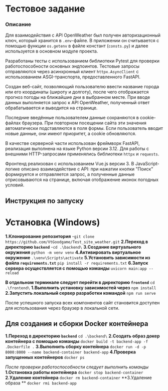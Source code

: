 # Тестовое задание 
### Описание
Для взаимодействия с API OpenWeather был получен авторизационный ключ, который хранится в `.env`-файле. В приложении он считывается с помощью функции `os.getenv` в файле констант (`consts.py`) и далее используется в основном модуле проекта.

Разработаны тесты с использованием библиотеки Pytest для проверки работоспособности основных эндпоинтов. Тестовые запросы отправляются через асинхронный клиент `httpx.AsyncClient` с использованием ASGI-транспорта, предоставленного FastAPI.

Создан веб-сайт, позволяющий пользователю ввести название города или его координаты (широту и долготу), после чего отображается прогноз погоды на ближайшие дни в выбранном месте. При вводе данных выполняется запрос к API OpenWeather, полученный ответ обрабатывается и выводится на странице.

Последние введённые пользователем данные сохраняются в cookie-файлах браузера. При повторном посещении сайта эти значения автоматически подставляются в поля формы. Если пользователь вводит новые данные, они имеют приоритет, а cookie обновляются.

В качестве серверной части использован фреймворк FastAPI, реализация выполнена на языке Python версии 3.12. Для работы с внешними HTTP-запросами применялись библиотеки `httpx` и `requests`.

Фронтенд реализован с использованием Vue.js версии 3. В JavaScript-логике описано взаимодействие с API: при нажатии кнопки "Поиск" формируется и отправляется запрос, а полученные данные отрисовываются на странице, включая отображение иконок погодных условий.

## Инструкция по запуску

# Установка (Windows)
**1.Клонирование репозитория**
-```git clone https://github.com/VtGoodgame/Test_site_weather.git```
**2.Переход в директорию `backend`**
-```cd .\backend\```
**3.Создание виртуального окружения**
```python -m venv venv```
**4.Активировать виртуальное окружение**
```.\venv\Scripts\activate```
**5.Установить зависимости из файла `requirements.txt`**
```pip install -r requirements.txt```
**6.Запуск сервера осуществляется с помощью команды**
```uvicorn main:app --reload```

**В отдельном терминале следует перейти в директорию `frontend`**
```cd .\frontend\```
**1.Выполнить установку зависимостей через**
```npm install```
**2.Запустить локальный сервер разработки командой**
```npm run serve```

После успешного запуска всех компонентов сайт становится доступен для  использования через браузер в локальной сети.

## Для создания и сборки Docker контейнера 
**1.Переход в директорию `backend`**
```cd .\backend\```
**2.Создать образ докер контейнера с помощью команды**
```docker build -t backend-app -f .Dockerfile .```
**3.Выполнить сборку контейнера**
```docker run -d -p 8000:8000 --name backend-container backend-app```
**4.Проверка запущенных контейнеров**
```docker ps```

_После проверки работоспособности следует выполнить команды_
**1.Остановка работы контейнера**
```docker stop backend-container```
**2.Удаление контейнера**
```docker rm backend-container```
**3.Удаление образа **
```docker rmi backend-app```



